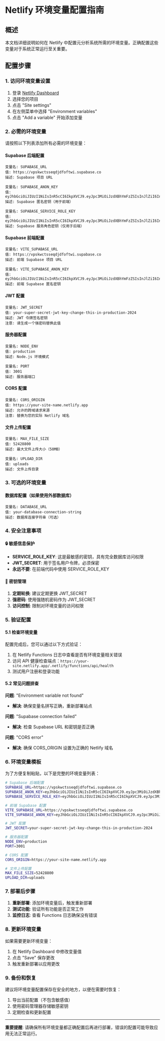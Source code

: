 # Netlify 环境变量配置指南

## 概述

本文档详细说明如何在 Netlify 中配置元分析系统所需的环境变量。正确配置这些变量对于系统正常运行至关重要。

## 配置步骤

### 1. 访问环境变量设置

1. 登录 [Netlify Dashboard](https://app.netlify.com)
2. 选择您的项目
3. 点击 "Site settings"
4. 在左侧菜单中选择 "Environment variables"
5. 点击 "Add a variable" 开始添加变量

### 2. 必需的环境变量

请按照以下列表添加所有必需的环境变量：

#### Supabase 后端配置

```
变量名: SUPABASE_URL
值: https://vpskwctsseqdjdfoftwi.supabase.co
描述: Supabase 项目 URL
```

```
变量名: SUPABASE_ANON_KEY
值: eyJhbGciOiJIUzI1NiIsInR5cCI6IkpXVCJ9.eyJpc3MiOiJzdXBhYmFzZSIsInJlZiI6InZwc2t3Y3Rzc2VxZGpkZm9mdHdpIiwicm9sZSI6ImFub24iLCJpYXQiOjE3NTQ1NDgxODcsImV4cCI6MjA3MDEyNDE4N30.YddY3Im4BqNHgX1KVuKCw8Pn1KpPFuvjAXd3tAJpX_4
描述: Supabase 匿名密钥（用于前端）
```

```
变量名: SUPABASE_SERVICE_ROLE_KEY
值: eyJhbGciOiJIUzI1NiIsInR5cCI6IkpXVCJ9.eyJpc3MiOiJzdXBhYmFzZSIsInJlZiI6InZwc2t3Y3Rzc2VxZGpkZm9mdHdpIiwicm9sZSI6InNlcnZpY2Vfcm9sZSIsImlhdCI6MTc1NDU0ODE4NywiZXhwIjoyMDcwMTI0MTg3fQ.zWAPsUQH66LmgcTy7lqQazUQAC8rmZKAMxKXfMsj4k8
描述: Supabase 服务角色密钥（仅用于后端）
```

#### Supabase 前端配置

```
变量名: VITE_SUPABASE_URL
值: https://vpskwctsseqdjdfoftwi.supabase.co
描述: 前端 Supabase 项目 URL
```

```
变量名: VITE_SUPABASE_ANON_KEY
值: eyJhbGciOiJIUzI1NiIsInR5cCI6IkpXVCJ9.eyJpc3MiOiJzdXBhYmFzZSIsInJlZiI6InZwc2t3Y3Rzc2VxZGpkZm9mdHdpIiwicm9sZSI6ImFub24iLCJpYXQiOjE3NTQ1NDgxODcsImV4cCI6MjA3MDEyNDE4N30.YddY3Im4BqNHgX1KVuKCw8Pn1KpPFuvjAXd3tAJpX_4
描述: 前端 Supabase 匿名密钥
```

#### JWT 配置

```
变量名: JWT_SECRET
值: your-super-secret-jwt-key-change-this-in-production-2024
描述: JWT 令牌签名密钥
注意: 请生成一个强密码替换此值
```

#### 服务器配置

```
变量名: NODE_ENV
值: production
描述: Node.js 环境模式
```

```
变量名: PORT
值: 3001
描述: 服务器端口
```

#### CORS 配置

```
变量名: CORS_ORIGIN
值: https://your-site-name.netlify.app
描述: 允许的跨域请求来源
注意: 替换为您的实际 Netlify 域名
```

#### 文件上传配置

```
变量名: MAX_FILE_SIZE
值: 52428800
描述: 最大文件上传大小（50MB）
```

```
变量名: UPLOAD_DIR
值: uploads
描述: 文件上传目录
```

### 3. 可选的环境变量

#### 数据库配置（如果使用外部数据库）

```
变量名: DATABASE_URL
值: your-database-connection-string
描述: 数据库连接字符串（可选）
```

### 4. 安全注意事项

#### 🔒 敏感信息保护

- **SERVICE_ROLE_KEY**: 这是最敏感的密钥，具有完全数据库访问权限
- **JWT_SECRET**: 用于签名用户令牌，必须保密
- **永远不要**: 在前端代码中使用 SERVICE_ROLE_KEY

#### 🔑 密钥管理

1. **定期轮换**: 建议定期更换 JWT_SECRET
2. **强密码**: 使用强随机密码作为 JWT_SECRET
3. **访问控制**: 限制对环境变量的访问权限

### 5. 验证配置

#### 5.1 检查环境变量

配置完成后，您可以通过以下方式验证：

1. 在 Netlify Functions 日志中查看是否有环境变量相关错误
2. 访问 API 健康检查端点：`https://your-site.netlify.app/.netlify/functions/api/health`
3. 测试用户注册和登录功能

#### 5.2 常见问题排查

**问题**: "Environment variable not found"
- **解决**: 确保变量名拼写正确，重新部署站点

**问题**: "Supabase connection failed"
- **解决**: 检查 Supabase URL 和密钥是否正确

**问题**: "CORS error"
- **解决**: 确保 CORS_ORIGIN 设置为正确的 Netlify 域名

### 6. 环境变量模板

为了方便复制粘贴，以下是完整的环境变量列表：

```bash
# Supabase 后端配置
SUPABASE_URL=https://vpskwctsseqdjdfoftwi.supabase.co
SUPABASE_ANON_KEY=eyJhbGciOiJIUzI1NiIsInR5cCI6IkpXVCJ9.eyJpc3MiOiJzdXBhYmFzZSIsInJlZiI6InZwc2t3Y3Rzc2VxZGpkZm9mdHdpIiwicm9sZSI6ImFub24iLCJpYXQiOjE3NTQ1NDgxODcsImV4cCI6MjA3MDEyNDE4N30.YddY3Im4BqNHgX1KVuKCw8Pn1KpPFuvjAXd3tAJpX_4
SUPABASE_SERVICE_ROLE_KEY=eyJhbGciOiJIUzI1NiIsInR5cCI6IkpXVCJ9.eyJpc3MiOiJzdXBhYmFzZSIsInJlZiI6InZwc2t3Y3Rzc2VxZGpkZm9mdHdpIiwicm9sZSI6InNlcnZpY2Vfcm9sZSIsImlhdCI6MTc1NDU0ODE4NywiZXhwIjoyMDcwMTI0MTg3fQ.zWAPsUQH66LmgcTy7lqQazUQAC8rmZKAMxKXfMsj4k8

# 前端 Supabase 配置
VITE_SUPABASE_URL=https://vpskwctsseqdjdfoftwi.supabase.co
VITE_SUPABASE_ANON_KEY=eyJhbGciOiJIUzI1NiIsInR5cCI6IkpXVCJ9.eyJpc3MiOiJzdXBhYmFzZSIsInJlZiI6InZwc2t3Y3Rzc2VxZGpkZm9mdHdpIiwicm9sZSI6ImFub24iLCJpYXQiOjE3NTQ1NDgxODcsImV4cCI6MjA3MDEyNDE4N30.YddY3Im4BqNHgX1KVuKCw8Pn1KpPFuvjAXd3tAJpX_4

# JWT 配置
JWT_SECRET=your-super-secret-jwt-key-change-this-in-production-2024

# 服务器配置
NODE_ENV=production
PORT=3001

# CORS 配置
CORS_ORIGIN=https://your-site-name.netlify.app

# 文件上传配置
MAX_FILE_SIZE=52428800
UPLOAD_DIR=uploads
```

### 7. 部署后步骤

1. **重新部署**: 添加环境变量后，触发重新部署
2. **测试功能**: 验证所有功能是否正常工作
3. **监控日志**: 查看 Functions 日志确保没有错误

### 8. 更新环境变量

如果需要更新环境变量：

1. 在 Netlify Dashboard 中修改变量值
2. 点击 "Save" 保存更改
3. 触发重新部署以应用更改

### 9. 备份和恢复

建议将环境变量配置保存在安全的地方，以便在需要时恢复：

1. 导出当前配置（不包含敏感值）
2. 使用密码管理器存储敏感密钥
3. 定期检查和更新配置

---

**重要提醒**: 请确保所有环境变量都正确配置后再进行部署，错误的配置可能导致应用无法正常运行。